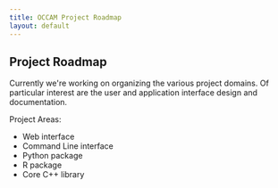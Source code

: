 ```yaml
---
title: OCCAM Project Roadmap
layout: default
---
```


## Project Roadmap

Currently we're working on organizing the various project domains.  Of particular interest are the user and application interface design and documentation.

Project Areas:
* Web interface
* Command Line interface
* Python package
* R package
* Core C++ library
